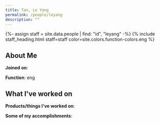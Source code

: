 ```yaml
---
title: Tan, Le Yang
permalink: /people/leyang
description: ""
---
```


{%- assign staff = site.data.people | find: "id", "leyang" -%}
{% include staff_heading.html staff=staff color=site.colors.function-colors.eng %}

## About Me

**Joined on**: 

**Function**: eng

## What I've worked on

**Products/things I've worked on**:


**Some of my accomplishments**:

